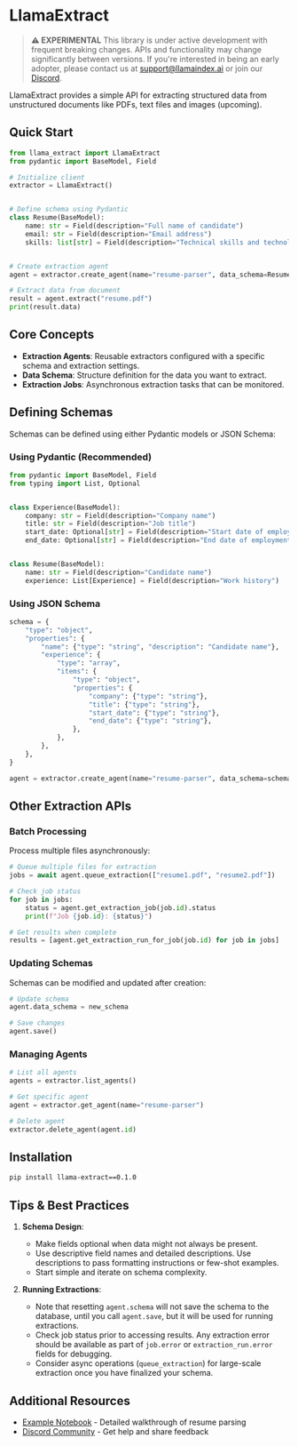 # LlamaExtract

> **⚠️ EXPERIMENTAL**
> This library is under active development with frequent breaking changes. APIs and functionality may change significantly between versions. If you're interested in being an early adopter, please contact us at [support@llamaindex.ai](mailto:support@llamaindex.ai) or join our [Discord](https://discord.com/invite/eN6D2HQ4aX).

LlamaExtract provides a simple API for extracting structured data from unstructured documents like PDFs, text files and images (upcoming).

## Quick Start

```python
from llama_extract import LlamaExtract
from pydantic import BaseModel, Field

# Initialize client
extractor = LlamaExtract()


# Define schema using Pydantic
class Resume(BaseModel):
    name: str = Field(description="Full name of candidate")
    email: str = Field(description="Email address")
    skills: list[str] = Field(description="Technical skills and technologies")


# Create extraction agent
agent = extractor.create_agent(name="resume-parser", data_schema=Resume)

# Extract data from document
result = agent.extract("resume.pdf")
print(result.data)
```

## Core Concepts

- **Extraction Agents**: Reusable extractors configured with a specific schema and extraction settings.
- **Data Schema**: Structure definition for the data you want to extract.
- **Extraction Jobs**: Asynchronous extraction tasks that can be monitored.

## Defining Schemas

Schemas can be defined using either Pydantic models or JSON Schema:

### Using Pydantic (Recommended)

```python
from pydantic import BaseModel, Field
from typing import List, Optional


class Experience(BaseModel):
    company: str = Field(description="Company name")
    title: str = Field(description="Job title")
    start_date: Optional[str] = Field(description="Start date of employment")
    end_date: Optional[str] = Field(description="End date of employment")


class Resume(BaseModel):
    name: str = Field(description="Candidate name")
    experience: List[Experience] = Field(description="Work history")
```

### Using JSON Schema

```python
schema = {
    "type": "object",
    "properties": {
        "name": {"type": "string", "description": "Candidate name"},
        "experience": {
            "type": "array",
            "items": {
                "type": "object",
                "properties": {
                    "company": {"type": "string"},
                    "title": {"type": "string"},
                    "start_date": {"type": "string"},
                    "end_date": {"type": "string"},
                },
            },
        },
    },
}

agent = extractor.create_agent(name="resume-parser", data_schema=schema)
```

## Other Extraction APIs

### Batch Processing

Process multiple files asynchronously:

```python
# Queue multiple files for extraction
jobs = await agent.queue_extraction(["resume1.pdf", "resume2.pdf"])

# Check job status
for job in jobs:
    status = agent.get_extraction_job(job.id).status
    print(f"Job {job.id}: {status}")

# Get results when complete
results = [agent.get_extraction_run_for_job(job.id) for job in jobs]
```

### Updating Schemas

Schemas can be modified and updated after creation:

```python
# Update schema
agent.data_schema = new_schema

# Save changes
agent.save()
```

### Managing Agents

```python
# List all agents
agents = extractor.list_agents()

# Get specific agent
agent = extractor.get_agent(name="resume-parser")

# Delete agent
extractor.delete_agent(agent.id)
```

## Installation

```bash
pip install llama-extract==0.1.0
```

## Tips & Best Practices

1. **Schema Design**:
   - Make fields optional when data might not always be present.
   - Use descriptive field names and detailed descriptions. Use descriptions to pass formatting instructions or few-shot examples.
   - Start simple and iterate on schema complexity.

2. **Running Extractions**:
   - Note that resetting `agent.schema` will not save the schema to the database, until you call `agent.save`, but it will be used for running extractions.
   - Check job status prior to accessing results. Any extraction error should be available as part of `job.error` or `extraction_run.error` fields for debugging.
   - Consider async operations (`queue_extraction`) for large-scale extraction once you have finalized your schema.

## Additional Resources

- [Example Notebook](examples/resume_screening.ipynb) - Detailed walkthrough of resume parsing
- [Discord Community](https://discord.com/invite/eN6D2HQ4aX) - Get help and share feedback
